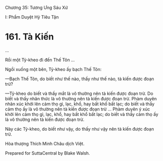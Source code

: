  

Chương 35: Tương Ưng Sáu Xứ

I: Phẩm Duyệt Hỷ Tiêu Tận

# 161\. Tà Kiến

…

Rồi một Tỷ-kheo đi đến Thế Tôn …

Ngồi xuống một bên, Tỷ-kheo ấy bạch Thế Tôn:

—Bạch Thế Tôn, do biết như thế nào, thấy như thế nào, tà kiến được đoạn trừ?

—Tỷ-kheo do biết và thấy mắt là vô thường nên tà kiến được đoạn trừ. Do biết và thấy nhãn thức là vô thường nên tà kiến được đoạn trừ. Phàm duyên nhãn xúc khởi lên cảm thọ gì, lạc, khổ, hay bất khổ bất lạc; do biết và thấy cảm thọ ấy là vô thường nên tà kiến được đoạn trừ … Phàm duyên ý xúc khởi lên cảm thọ gì, lạc, khổ, hay bất khổ bất lạc; do biết và thấy cảm thọ ấy là vô thường nên tà kiến được đoạn trừ.

Này các Tỷ-kheo, do biết như vậy, do thấy như vậy nên tà kiến được đoạn trừ.

Hòa thượng Thích Minh Châu dịch Việt.

Prepared for SuttaCentral by Blake Walsh.